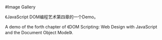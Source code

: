 #Image Gallery

《JavaScript DOM编程艺术第四章的一个Demo。

A demo of the forth chapter of 《DOM Scripting: Web Design with JavaScript and the Document Object Model》.

